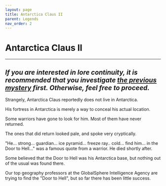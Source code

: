 ```yaml
---
layout: page
title: Antarctica Claus II
parent: Legends
nav_order: 2
---
```


# **Antarctica Claus II**
---
## *If you are interested in lore continuity, it is recommended that you investigate [the previous mystery](AntarcticaClaus.html) first. Otherwise, feel free to proceed.*

Strangely, Antarctica Claus reportedly does not live in Antarctica.  

His fortress in Antarctica is merely a way to conceal his actual location.  

Some warriors have gone to look for him. Most of them have never returned.  

The ones that did return looked pale, and spoke very cryptically.  

"He... strong... guardian... ice pyramid... freeze ray.. cold... find him... in the Door to Hell..." was a famous quote from a warrior. He died shortly after.  

Some believed that the Door to Hell was his Antarctica base, but nothing out of the usual was found there.  

Our top geography professors at the GlobalSphere Intelligence Agency are trying to find the "Door to Hell", but so far there has been little success.  
